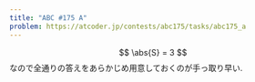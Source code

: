 ```yaml
---
title: "ABC #175 A"
problem: https://atcoder.jp/contests/abc175/tasks/abc175_a
---
```

$$ \abs{S} = 3 $$ なので全通りの答えをあらかじめ用意しておくのが手っ取り早い.
